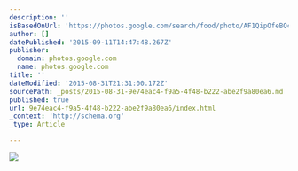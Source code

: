 ```yaml
---
description: ''
isBasedOnUrl: 'https://photos.google.com/search/food/photo/AF1QipOfeBQcRoGCY7YljhERWxDvFq9-MGpAZWa7aXms'
author: []
datePublished: '2015-09-11T14:47:48.267Z'
publisher:
  domain: photos.google.com
  name: photos.google.com
title: ''
dateModified: '2015-08-31T21:31:00.172Z'
sourcePath: _posts/2015-08-31-9e74eac4-f9a5-4f48-b222-abe2f9a80ea6.md
published: true
url: 9e74eac4-f9a5-4f48-b222-abe2f9a80ea6/index.html
_context: 'http://schema.org'
_type: Article

---
```

![](https://lh3.googleusercontent.com/T5JR2qfnh-jPpsmpaofmXyq19cHxHbi2wiBTqwqgDewq=w1384-h778-no)
